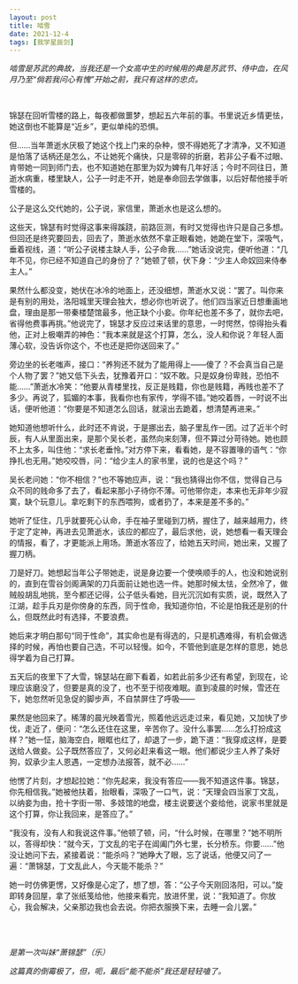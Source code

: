 ```yaml
---
layout: post
title: 啮雪
date: 2021-12-4
tags: [我学星辰剑]
---
```


*啮雪是苏武的典故，当我还是一个女高中生的时候用的典是苏武节、侍中血，在风月乃至“倘若我问心有愧”开始之前，我只有这样的忠贞。*

<br>

锦瑟在回听雪楼的路上，每夜都做噩梦，想起五六年前的事。书里说近乡情更怯，她这倒也不能算是“近乡”，更似单纯的恐惧。

但……当年萧逝水厌极了她这个找上门来的杂种，恨不得她死了才清净，又不知道是怕落了话柄还是怎么，不让她死个痛快，只是零碎的折磨，若非公子看不过眼、肯带她一同到师门去，也不知道她在那里为奴为婢有几年好活；今时不同往日，萧逝水病重，楼里缺人，公子一时走不开，她是奉命回去学做事，以后好帮他接手听雪楼的。

公子是这么交代她的，公子说，家信里，萧逝水也是这么想的。

这些天，锦瑟有时觉得这事来得蹊跷，前路叵测，有时又觉得也许只是自己多想。但回还是终究要回去，回去了，萧逝水依然不拿正眼看她，她跪在堂下，深吸气，垂着视线，道：“听公子说楼主缺人手，公子命我……”她话没说完，便听他道：“几年不见，你已经不知道自己的身份了？”她顿了顿，伏下身：“少主人命奴回来侍奉主人。”

果然什么都没变，她伏在冰冷的地面上，还没细想，萧逝水又说：“罢了。叫你来是有别的用处，洛阳城里天理会独大，想必你也听说了。他们四当家近日想重画地盘，理由是那一带秦楼楚馆最多，他正缺个小妾。你年纪也差不多了，就你去吧，省得他费事再挑。”他说完了，锦瑟才反应过来话里的意思，一时愕然，惊得抬头看他，正对上极嘲弄的神色：“我本来就是这个打算，怎么，没人和你说？年轻人面薄心软，没告诉你这个，不也还是把你送回来了。”

旁边坐的长老嗤声，接口：“养狗还不就为了能用得上——傻了？不会真当自己是个人物了罢？”她又低下头去，犹豫着开口：“奴不敢。只是奴身份卑贱，恐怕不能……”萧逝水冷笑：“他要从青楼里找，反正是贱籍，你也是贱籍，再贱也差不了多少。再说了，狐媚的本事，我看你也有家传，学得不错。”她咬着唇，一时说不出话，便听他道：“你要是不知道怎么回话，就滚出去跪着，想清楚再进来。”

她知道他想听什么，此时还不肯说，于是挪出去，脑子里乱作一团。过了近半个时辰，有人从里面出来，是那个吴长老，虽然向来刻薄，但不算过分苛待她。她也顾不上太多，叫住他：“求长老垂怜。”对方停下来，看看她，是不容置喙的语气：“你挣扎也无用。”她咬咬唇，问：“给少主人的家书里，说的也是这个吗？”

吴长老问她：“你不相信？”也不等她应声，说：“我也猜得出你不信，觉得自己与众不同的贱命多了去了，看起来那小子待你不薄。可他带你走，本来也无非年少寂寞，缺个玩意儿。拿吃剩下的东西喂狗，或者扔了，本来是差不多的。”

她听了怔住，几乎就要死心认命，手在袖子里碰到刀柄，握住了，越来越用力，终于定了定神，再进去见萧逝水，该应的都应了，最后求他，说，她想看一看天理会的情报，看了，才更能派上用场。萧逝水答应了，给她五天时间，她出来，又握了握刀柄。

刀是好刀。她想起当年公子带她走，说是身边要一个使唤顺手的人，也没和她说别的，直到在雪谷剑阁满架的刀兵面前让她也选一件。她那时候太怯，全然冷了，做贼般胡乱地挑，至今都还记得，公子低头看她，目光沉沉如有实质，说，既然入了江湖，趁手兵刃是你傍身的东西，同于性命，我知道你怕，不论是怕我还是别的什么，但既然此时有选择，不要浪费。

她后来才明白那句“同于性命”，其实命也是有得选的，只是机遇难得，有机会做选择的时候，再怕也要自己选，不可以轻慢。如今，不管他到底是怎样的意思，她总得学着为自己打算。

五天后的夜里下了大雪，锦瑟站在廊下看着，如若此前多少还有希望，到现在，论理应该磨没了，但要是真的没了，也不至于彻夜难眠。直到凌晨的时候，雪还在下，她忽然听见急促的脚步声，不自禁屏住了呼吸——

果然是他回来了。稀薄的晨光映着雪光，照着他远远走过来，看见她，又加快了步伐，走近了，便问：“怎么还住在这里，辛苦你了。没什么事罢……怎么打扮成这样？”她一怔，脑海空白，眼眶也红了，却退了一步，跪下道：“我穿成这样，是要送给人做妾。公子既然答应了，又何必赶来看这一眼。他们都说少主人养了条好狗，奴承少主人恩遇，一定想办法报答，就不必……”

他愣了片刻，才想起拉她：“你先起来，我没有答应——我不知道这件事。锦瑟，你先相信我。”她被他扶着，抬眼看，深吸了一口气，说：“天理会四当家丁文乱，以纳妾为由，抢十字街一带、多妓馆的地盘，楼主说要送个妾给他，说家书里就是这个打算，你让我回来，是答应了。”

“我没有，没有人和我说这件事。”他顿了顿，问，“什么时候，在哪里？”她不明所以，答得却快：“就今天，丁文乱的宅子在阊阖门外七里，长分桥东。你要……”他没让她问下去，紧接着说：“能杀吗？”她睁大了眼，忘了说话，他便又问了一遍：“萧锦瑟，丁文乱此人，今天能不能杀？”

她一时仿佛更愣，又好像是心定了，想了想，答：“公子今天刚回洛阳，可以。”旋即转身回屋，拿了张纸笺给他，他接来看完，放进怀里，说：“我知道了。你放心，我会解决，父亲那边我也会去说。你把衣服换下来，去睡一会儿罢。”

<br>
<br>

*是第一次叫妹“萧锦瑟”（乐）*

*这篇真的倒霉极了，但，呃，最后“能不能杀”我还是轻轻嗑了。*

<br>
<br>
